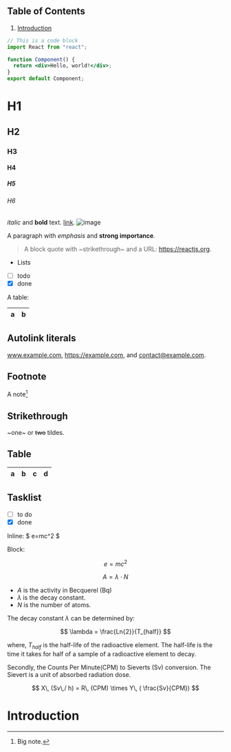 ## Table of Contents

1. [Introduction](#introduction)

```jsx
// This is a code block
import React from "react";

function Component() {
  return <div>Hello, world!</div>;
}
export default Component;
```

# H1

## H2

### H3

#### H4

##### H5

###### H6

_italic_ and **bold** text.
[link](https://example.com).
![image](https://raw.githubusercontent.com/HarrisFauntleroy/harrisfauntleroy.com/main/public/favicon-32x32.png)

A paragraph with _emphasis_ and **strong importance**.

> A block quote with ~strikethrough~ and a URL: https://reactjs.org.

- Lists
- [ ] todo
- [x] done

A table:

| a   | b   |
| --- | --- |

## Autolink literals

www.example.com, https://example.com, and contact@example.com.

## Footnote

A note[^1]

[^1]: Big note.

## Strikethrough

~one~ or ~~two~~ tildes.

## Table

| a   | b   |   c |  d  |
| --- | :-- | --: | :-: |

## Tasklist

- [ ] to do
- [x] done

Inline: $ e=mc^2 $

Block:

$$
e=mc^2
$$

$$
A = \lambda \cdot N
$$

- $A$ is the activity in Becquerel (Bq)
- $\lambda$ is the decay constant.
- $N$ is the number of atoms.

The decay constant $\lambda$ can be determined by:

$$
\lambda = \frac{Ln{2}}{T_{half}}
$$

where, $T_{half}$ is the half-life of the radioactive element. The half-life is the time it takes for half of a sample of a radioactive element to decay.

Secondly, the Counts Per Minute(CPM) to Sieverts (Sv) conversion. The Sievert is a unit of absorbed radiation dose.

$$
 X\, (Sv\,/ h) = R\, (CPM) \times Y\, ( \frac{Sv}{CPM})
$$

# Introduction
